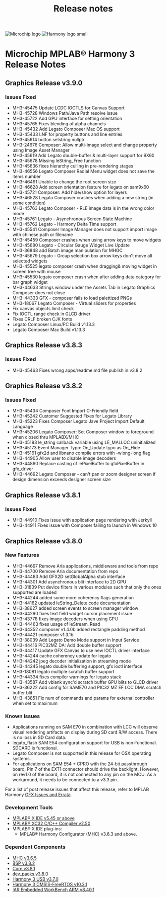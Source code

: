 ﻿---
title: Release notes
nav_order: 99
---

![Microchip logo](https://raw.githubusercontent.com/wiki/Microchip-MPLAB-Harmony/Microchip-MPLAB-Harmony.github.io/images/microchip_logo.png)
![Harmony logo small](https://raw.githubusercontent.com/wiki/Microchip-MPLAB-Harmony/Microchip-MPLAB-Harmony.github.io/images/microchip_mplab_harmony_logo_small.png)

# Microchip MPLAB® Harmony 3 Release Notes

## Graphics Release v3.9.0
### Issues Fixed

* MH3-45475 Update LCDC IOCTLS for Canvas Support
* MH3-45728 Windows Path/Java Path resolve issue
* MH3-45722 Add GPU interface for setting orientation
* MH3-45765 Fixes blending of alpha channels
* MH3-45432 Add Legato Composer Mac OS support
* MH3-45433 LNF for property buttons and line entries
* MH3-45614 button setstring nullptr
* MH3-24676 Composer: Allow multi-image select and change property using Image Asset Manager
* MH3-45619 Add Legato double-buffer & multi-layer support for 9X60
* MH3-45678 Missing leString_Free function
* MH3-45636 fixes hierarchy culling in pre-rendering stages
* MH3-46556 Legato Composer Radial Menu widget does not save the items number
* MH3-46491 Unable to change the root screen size
* MH3-46628 Add screen orientation feature for legato on sam9x60
* MH3-45721 Composer: Add hide/show option for layers
* MH3-46528 Legato Composer crashes when adding a new string (in some condition)
* MH3-45763 Legato Composer - RLE image data is in the wrong color mode
* MH3-45761 Legato - Asynchronous Screen State Machine
* MH3-45762 Legato - Harmony Delta Time support
* MH3-45541 Composer Image Manager does not support import image with chinese path or filename
* MH3-45459 Composer crashes when using arrow keys to move widgets
* MH3-45680 Legato - Circular Gauge Widget Live Update
* MH3-36848 add Batch image manipulation for MHGC
* MH3-45679 Legato - Group selection box arrow keys don't move all selected widgets
* MH3-45525 legato composer crash when dragging& moving widget in screen tree with mouse
* MH3-45530 legato composer crash when after adding data category for bar graph widget
* MH3-44633 Strings window under the Assets Tab in Legato Graphics Composer does not close
* MH3-44333 GFX - composer fails to load palettized PNGs
* MH3-18067 Legato Composer - Virtual sliders for properties
* Fix canvas objects limit check
* Fix IOCTL range check in GLCD driver
* Fixes CRLF broken CJK fonts
* Legato Composer Linux/PC Build v1.13.3
* Legato Composer Mac Build v1.13.3

## Graphics Release v3.8.3
### Issues Fixed

* MH3-45463 Fixes wrong apps/readme.md file publish in v3.8.2

## Graphics Release v3.8.2
### Issues Fixed

* MH3-45434 Composer Font Import C-Friendly field
* MH3-45242 Customer Suggested Fixes for Legato Library
* MH3-45223 Fixes Composer Legato Jave Project Import Default Language
* MH3-45206	Legato Composer: Set Composer window to foreground when closed thru MPLABX/MHC
* MH3-45183	le_string callback variable using LE_MALLOC uninitialized
* MH3-45173	Event Manager Typo: On_Update typo as On_Hide
* MH3-45161	gfx2d and libnano compile errors with -wlong-long flag
* MH3-44905	Allow user to disable image decoders
* MH3-44890	Replace casting of lePixelBuffer to gfxPixelBuffer in gfx_driver
* MH3-44692	Legato Composer - can't pan or zoom designer screen if design dimension exceeds designer screen size

## Graphics Release v3.8.1
### Issues Fixed

* MH3-44910 Fixes issue with application page rendering with Jerkyll
* MH3-44911 Fixes issue with Composer failing to launch in Windows 10

## Graphics Release v3.8.0
### New Features

* MH3-44697 Remove Aria applications, middleware and tools from repo
* MH3-44700 Remove Aria documentation from repo
* MH3-44483 Add GFX2D setGlobalAlpha stub interface
* MH3-44301 Add asynchronous blit interface to 2D GPU
* MH3-31839 Put device filters in various modules such that only the ones supported are loaded
* MH3-44244 added some more coherency flags generation
* MH3-44162 updated leString_Delete code documentation
* MH3-38627 added screen events to screen manager window
* MH3-44290 fixes text field widget cursor placement issue
* MH3-43778 fixes image decoders when using GPU
* MH3-44463 fixes usage of leStream_Read
* MH3-44352 composer v1.4.0b added rectangle padding method
* MH3-44421 composer v1.3.1b
* MH3-38039 Add Legato Demo Mode support in Input Service
* MH3-44416 PIC32MZ DA: Add double buffer support
* MH3-44417 Update GFX Canvas to use new IOCTL driver interface
* MH3-44244 cache coherency update for legato
* MH3-44242 jpeg decoder initialization in streaming mode
* MH3-44245 legato double buffering support, gfx ioctl interface
* MH3-18081 legato multiple scratch buffer support
* MH3-44334 fixes compiler warnings for legato stack
* MH3-43587 Add vblank sync'd scratch buffer GPU blits to GLCD driver
* MH3-36222 Add config for SAME70 and PIC32 MZ EF LCC DMA scratch buffer blit
* MH3-43851 Fix num of commands and params for external controller when set to maximum

### Known Issues

* Applications running on SAM E70 in combination with LCC will observe visual rendering artifacts on display during SD card R/W access. There is no loss in SD Card data.
* legato_flash SAM E54 configuration support for USB is non-functional. SDCARD is functional.
* Legato Composer is not supported in this release for OSX operating systems.
* For applications on SAM E54 + CPRO with the 24-bit passthrough board, Pin 7 of the EXT1 connector should drive the backlight. However, on rev1.0 of the board, it is not connected to any pin on the MCU. As a workaround, it needs to be connected to a v3.3 pin.

For a list of post release issues that affect this release, refer to MPLAB Harmony [GFX Issues and Errata](https://github.com/Microchip-MPLAB-Harmony/gfx/wiki/Issues-and-Errata).

### Development Tools

* [MPLAB® X IDE v5.45 or above](https://www.microchip.com/mplab/mplab-x-ide)
* [MPLAB® XC32 C/C++ Compiler v2.50](https://www.microchip.com/mplab/compilers)
* MPLAB® X IDE plug-ins:
    * MPLAB® Harmony Configurator (MHC) v3.6.3 and above.

### Dependent Components

* [MHC v3.6.5](https://github.com/Microchip-MPLAB-Harmony/mhc/releases/tag/v3.6.5)
* [BSP v3.8.2](https://github.com/Microchip-MPLAB-Harmony/bsp/releases/tag/v3.8.2)
* [Core v3.8.1 ](https://github.com/Microchip-MPLAB-Harmony/core/releases/tag/v3.8.1)
* [dev_packs v3.8.0](https://github.com/Microchip-MPLAB-Harmony/dev_packs/releases/tag/v3.8.0)
* [Harmony 3 USB v3.7.0](https://github.com/Microchip-MPLAB-Harmony/usb/releases/tag/v3.7.0)
* [Harmony 3 CMSIS-FreeRTOS v10.3.1](https://github.com/ARM-software/CMSIS-FreeRTOS)
* [IAR Embedded WorkBench ARM v8.40.1](https://www.iar.com/iar-embedded-workbench/#!?architecture=Arm)




